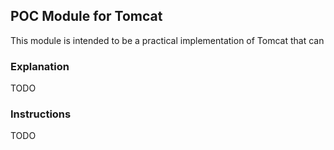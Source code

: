 ## POC Module for Tomcat

This module is intended to be a practical implementation of Tomcat that can

### Explanation

TODO

### Instructions

TODO
